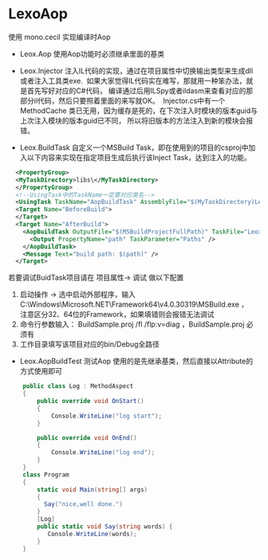 # LexoAop
使用 mono.cecil 实现编译时Aop
- Leox.Aop  使用Aop功能时必须继承里面的基类

- Leox.Injector 注入IL代码的实现，通过在项目属性中切换输出类型来生成dll或者注入工具类exe.
  如果大家觉得IL代码实在难写，那就用一种笨办法，就是首先写好对应的C#代码，
  编译通过后用ILSpy或者ildasm来查看对应的那部分il代码，然后只要照着里面的来写就OK。
  Injector.cs中有一个 MethodCache 类已无用，因为缓存是死的，在下次注入时模块的版本guid与上次注入模块的版本guid已不同，
  所以将旧版本的方法注入到新的模块会报错。

- Leox.BuildTask  自定义一个MSBuild Task，即在使用到的项目的csproj中加入以下内容来实现在指定项目生成后执行该Inject Task，达到注入的功能。
``` xml
  <PropertyGroup>
  <MyTaskDirectory>libs\</MyTaskDirectory>
  </PropertyGroup>
  <!--UsingTask中的TaskName一定要对应类名-->
  <UsingTask TaskName="AopBuildTask" AssemblyFile="$(MyTaskDirectory)Leox.BuildTask.dll" />
  <Target Name="BeforeBuild">
  </Target>
  <Target Name="AfterBuild">
    <AopBuildTask OutputFile="$(MSBuildProjectFullPath)" TaskFile="Leox.Injector.exe">
      <Output PropertyName="path" TaskParameter="Paths" />
    </AopBuildTask>
    <Message Text="build path: $(path)" />
  </Target>
```
 若要调试BuidTask项目请在 项目属性-> 调试 做以下配置
 1. 启动操作 -> 选中启动外部程序，输入 C:\Windows\Microsoft.NET\Framework64\v4.0.30319\MSBuild.exe ，
   注意区分32、64位的Framework，如果填错则会报错无法调试
 2. 命令行参数输入： BuildSample.proj /fl /flp:v=diag ，BuildSample.proj 必须有
 3. 工作目录填写该项目对应的bin/Debug全路径
- Leox.AopBuildTest 测试Aop 
使用的是先继承基类，然后直接以Attribute的方式使用即可
``` c#
    public class Log : MethodAspect
    {
        public override void OnStart()
        {
            Console.WriteLine("log start");
        }

        public override void OnEnd()
        {
            Console.WriteLine("log end");
        }
    }
    class Program
    {
        static void Main(string[] args)
        {
          Say("nice,well done.")
        }
        [Log]
        public static void Say(string words) {
           Console.WriteLine(words);
        }
    }
  ```
